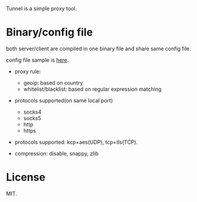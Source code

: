 Tunnel is a simple proxy tool.

# Binary/config file 
both server/client are compiled in one binary file and share same config file.

config file sample is [here](/conf/tunnel.yaml).

* proxy rule:
    - geoip: based on country
    - whitelist/blacklist: based on regular expression matching
     
* protocols supported(on same local port)
    * socks4
    * socks5
    * http
    * https
    
* protocols supported: kcp+aes(UDP), tcp+tls(TCP).

* compression: disable, snappy, zlib

# License
MIT.